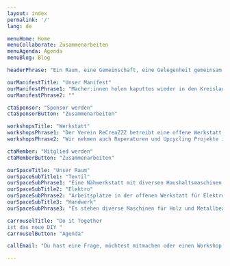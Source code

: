```yaml
---
layout: index
permalink: '/'
lang: de

menuHome: Home
menuCollaborate: Zusammenarbeiten
menuAgenda: Agenda
menuBlog: Blog

headerPhrase: "Ein Raum, eine Gemeinschaft, eine Gelegenheit gemeinsam neu zu kreieren und zu reparieren!"

ourManifestTitle: "Unser Manifest"
ourManifestPhrase1: "Macher:innen holen kaputtes wieder in den Kreislauf zurück. So verringern wir den ökologischen Fussabdruck der Dinge. Wertschätzung & Förderung des Bewusstseins für einen suffizienteren Lebensstil liegt uns am Herzen."
ourManifestPhrase2: ""

ctaSponsor: "Sponsor werden"
ctaSponsorButton: "Zusammenarbeiten"

workshopsTitle: "Werkstatt"
workshopsPhrase1: "Der Verein ReCreaZZZ betreibt eine offene Werkstatt für Reparaturen und Upcycling. Hier kannst Du mit Unterstützung von Fachpersonen deine Geräte und Kleider reparieren oder wiederverwerten."
workshopsPhrase2: "Wir nehmen auch Reperaturen und Upcycling Projekte in Auftrag, besonders gern gesehen sind jedoch die Besucher, die selbst loslegen- oder lernen wollen wie das geht. Zu den Öffnungszeiten stehen wir euch mit Tipps und Tricks zur Seite."

ctaMember: "Mitglied werden"
ctaMemberButton: "Zusammenarbeiten"

ourSpaceTitle: "Unser Raum"
ourSpaceSubTitle1: "Textil"
ourSpaceSubPhrase1: "Eine Nähwerkstatt mit diversen Haushaltsmaschinen, industrieller Overlock und großem Materialpool."
ourSpaceSubTitle2: "Elektro"
ourSpaceSubPhrase2: "Arbeitsplätze in der offenen Werkstatt für Elektronik Arbeiten und Reparaturen."
ourSpaceSubTitle3: "Handwerk"
ourSpaceSubPhrase3: "Es stehen diverse Maschinen für Holz und Metallbearbeitung zur Verfügung."

carrouselTitle: "Do it Together 
ist das neue DIY "
carrouselButton: "Agenda"

callEmail: "Du hast eine Frage, möchtest mitmachen oder einen Workshop anbieten?"

---
```

